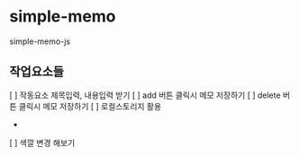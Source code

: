 # simple-memo
simple-memo-js


## 작업요소들
[ ] 작동요소 제목입력, 내용입력 받기
[ ] add 버튼 클릭시 메모 저장하기
[ ] delete 버튼 클릭시 메모 저장하기
[ ] 로컬스토리지 활용

+
[ ] 색깔 변경 해보기